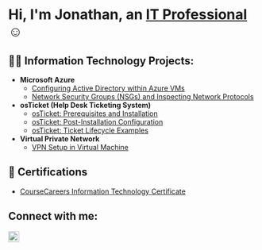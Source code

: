 <h1>Hi, I'm Jonathan, an <a href="https://linkedin.com/in/jonathan-alejandro5">IT Professional</a>☺</h1>

<h2>👨‍💻 Information Technology Projects:</h2>

- <b>Microsoft Azure</b>
  - [Configuring Active Directory within Azure VMs](https://github.com/jonalejandro5/configure-ad)
  - [Network Security Groups (NSGs) and Inspecting Network Protocols](https://github.com/jonalejandro5/azure-network-protocols)
- <b>osTicket (Help Desk Ticketing System)</b>
  - [osTicket: Prerequisites and Installation](https://github.com/jonalejandro5/osticket-prereqs)
  - [osTicket: Post-Installation Configuration](https://github.com/jonalejandro5/post-install-config)
  - [osTicket: Ticket Lifecycle Examples](https://github.com/jonalejandro5/ticket-lifecycle)
- <b>Virtual Private Network</b>
  - [VPN Setup in Virtual Machine](https://github.com/jonalejandro5/VPNSetup)

<h2>📄 Certifications</h2>

- [CourseCareers Information Technology Certificate](https://imgur.com)  

<h2>Connect with me:</h2>

[<img align="left" alt="Jon | LinkedIn" width="22px" src="https://cdn.jsdelivr.net/npm/simple-icons@v3/icons/linkedin.svg" />][linkedin]


[linkedin]: https://linkedin.com/in/jonathan-alejandro5
